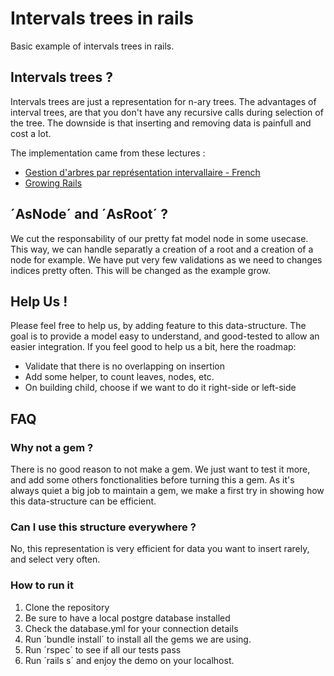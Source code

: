 # Intervals trees in rails

Basic example of intervals trees in rails.

## Intervals trees ?
Intervals trees are just a representation for n-ary trees. The advantages
of interval trees, are that you don't have any recursive calls during selection of the tree. The downside is that inserting and removing data is painfull and cost a lot.

The implementation came from these lectures :

- [Gestion d'arbres par représentation intervallaire - French](http://sqlpro.developpez.com/cours/arborescence/)
- [Growing Rails](https://leanpub.com/growing-rails)

## ´AsNode´ and ´AsRoot´ ?
We cut the responsability of our pretty fat model node in some usecase.
This way, we can handle separatly a creation of a root and a creation of a
node for example.
We have put very few validations as we need to changes indices pretty often.
This will be changed as the example grow.

## Help Us !
Please feel free to help us, by adding feature to this data-structure.
The goal is to provide a model easy to understand, and good-tested to allow an easier integration. If you feel good to help us a bit, here the roadmap:

- Validate that there is no overlapping on insertion
- Add some helper, to count leaves, nodes, etc.
- On building child, choose if we want to do it right-side or left-side


## FAQ
### Why not a gem ?
There is no good reason to not make a gem. We just want to test it more,
and add some others fonctionalities before turning this a gem.
As it's always quiet a big job to maintain a gem, we make a first try in showing how this data-structure can be efficient.

### Can I use this structure everywhere ?
No, this representation is very efficient for data you want to insert rarely, and select very often.

### How to run it
1. Clone the repository
2. Be sure to have a local postgre database installed
3. Check the database.yml for your connection details
4. Run ´bundle install´ to install all the gems we are using.
5. Run ´rspec´ to see if all our tests pass
6. Run ´rails s´ and enjoy the demo on your localhost.

